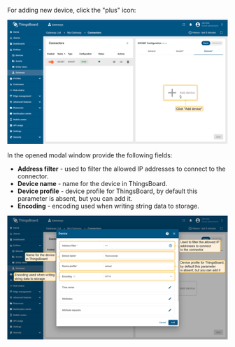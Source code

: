 For adding new device, click the "plus" icon:

![image](/images/gateway/socket-connector/socket-device-subsection-basic-1-ce.png)

In the opened modal window provide the following fields: 
- **Address filter** - used to filter the allowed IP addresses to connect to the connector.
- **Device name** - name for the device in ThingsBoard. 
- **Device profile** - device profile for ThingsBoard, by default this parameter is absent, but you can add it.
- **Encoding** - encoding used when writing string data to storage.

![image](/images/gateway/socket-connector/socket-device-subsection-basic-2-ce.png)
